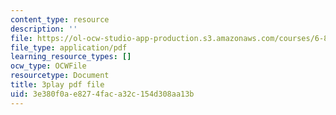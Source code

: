 ```yaml
---
content_type: resource
description: ''
file: https://ol-ocw-studio-app-production.s3.amazonaws.com/courses/6-890-algorithmic-lower-bounds-fun-with-hardness-proofs-fall-2014/3e380f0ae8274faca32c154d308aa13b_PFfv1JnQB8Q.pdf
file_type: application/pdf
learning_resource_types: []
ocw_type: OCWFile
resourcetype: Document
title: 3play pdf file
uid: 3e380f0a-e827-4fac-a32c-154d308aa13b
---
```

